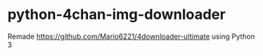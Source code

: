 # python-4chan-img-downloader
Remade https://github.com/Mario6221/4downloader-ultimate using Python 3
